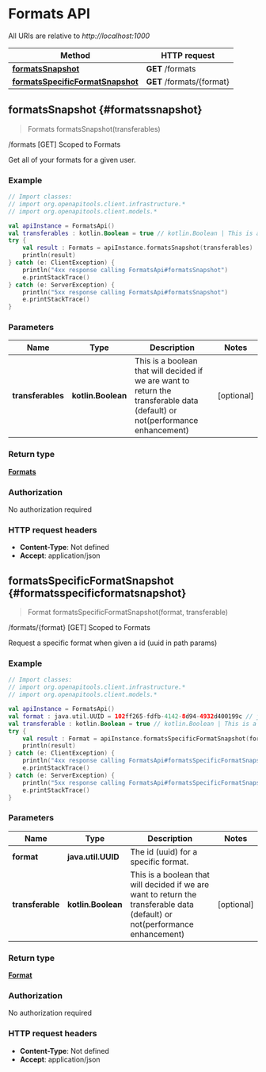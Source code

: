 # Formats API

All URIs are relative to *http://localhost:1000*

Method | HTTP request
------------- | -------------
[**formatsSnapshot**](#formatssnapshot) | **GET** /formats
[**formatsSpecificFormatSnapshot**](#formatsspecificformatsnapshot) | **GET** /formats/\{format\}


<a id="formatsSnapshot"></a>
## **formatsSnapshot** {#formatssnapshot}
> Formats formatsSnapshot(transferables)

/formats [GET] Scoped to Formats

Get all of your formats for a given user.

### Example
```kotlin
// Import classes:
// import org.openapitools.client.infrastructure.*
// import org.openapitools.client.models.*

val apiInstance = FormatsApi()
val transferables : kotlin.Boolean = true // kotlin.Boolean | This is a boolean that will decided if we are want to return the transferable data (default) or not(performance enhancement)
try {
    val result : Formats = apiInstance.formatsSnapshot(transferables)
    println(result)
} catch (e: ClientException) {
    println("4xx response calling FormatsApi#formatsSnapshot")
    e.printStackTrace()
} catch (e: ServerException) {
    println("5xx response calling FormatsApi#formatsSnapshot")
    e.printStackTrace()
}
```

### Parameters

Name | Type | Description  | Notes
------------- | ------------- | ------------- | -------------
 **transferables** | **kotlin.Boolean**| This is a boolean that will decided if we are want to return the transferable data (default) or not(performance enhancement) | [optional]

### Return type

[**Formats**](../models/Formats)

### Authorization

No authorization required

### HTTP request headers

 - **Content-Type**: Not defined
 - **Accept**: application/json

<a id="formatsSpecificFormatSnapshot"></a>
## **formatsSpecificFormatSnapshot** {#formatsspecificformatsnapshot}
> Format formatsSpecificFormatSnapshot(format, transferable)

/formats/\{format\} [GET] Scoped to Formats

Request a specific format when given a id (uuid in path params)

### Example
```kotlin
// Import classes:
// import org.openapitools.client.infrastructure.*
// import org.openapitools.client.models.*

val apiInstance = FormatsApi()
val format : java.util.UUID = 102ff265-fdfb-4142-8d94-4932d400199c // java.util.UUID | The id (uuid) for a specific format.
val transferable : kotlin.Boolean = true // kotlin.Boolean | This is a boolean that will decided if we are want to return the transferable data (default) or not(performance enhancement)
try {
    val result : Format = apiInstance.formatsSpecificFormatSnapshot(format, transferable)
    println(result)
} catch (e: ClientException) {
    println("4xx response calling FormatsApi#formatsSpecificFormatSnapshot")
    e.printStackTrace()
} catch (e: ServerException) {
    println("5xx response calling FormatsApi#formatsSpecificFormatSnapshot")
    e.printStackTrace()
}
```

### Parameters

Name | Type | Description  | Notes
------------- | ------------- | ------------- | -------------
 **format** | **java.util.UUID**| The id (uuid) for a specific format. |
 **transferable** | **kotlin.Boolean**| This is a boolean that will decided if we are want to return the transferable data (default) or not(performance enhancement) | [optional]

### Return type

[**Format**](../models/Format)

### Authorization

No authorization required

### HTTP request headers

 - **Content-Type**: Not defined
 - **Accept**: application/json

